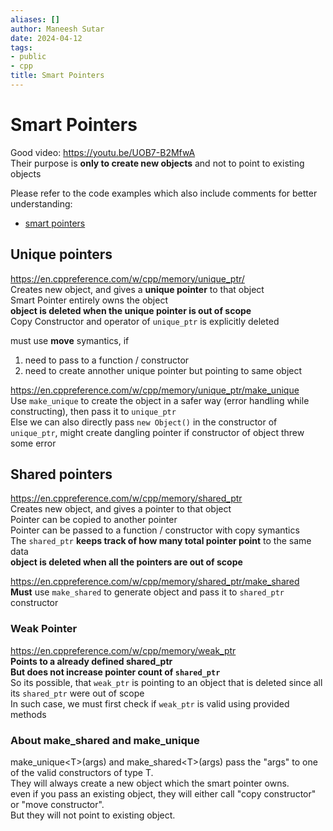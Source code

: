 ```yaml
---
aliases: []
author: Maneesh Sutar
date: 2024-04-12
tags:
- public
- cpp
title: Smart Pointers
---
```


# Smart Pointers

Good video: <https://youtu.be/UOB7-B2MfwA>  
Their purpose is **only to create new objects** and not to point to existing objects

Please refer to the code examples which also include comments for better understanding:

* [smart pointers](https://github.com/maneesh29s/just-cpp-things/blob/main/src/smart_pointers.cc)

## Unique pointers

<https://en.cppreference.com/w/cpp/memory/unique_ptr/>  
Creates new object, and gives a **unique pointer** to that object  
Smart Pointer entirely owns the object  
**object is deleted when the unique pointer is out of scope**  
Copy Constructor and operator of `unique_ptr` is explicitly deleted

must use **move** symantics, if

1. need to pass to a function / constructor
1. need to create annother unique pointer but pointing to same object

<https://en.cppreference.com/w/cpp/memory/unique_ptr/make_unique>  
Use `make_unique` to create the object in a safer way (error handling while constructing), then pass it to `unique_ptr`  
Else we can also directly pass `new Object()` in the constructor of `unique_ptr`, might create dangling pointer if constructor of object threw some error

## Shared pointers

<https://en.cppreference.com/w/cpp/memory/shared_ptr>  
Creates new object, and gives a pointer to that object  
Pointer can be copied to another pointer  
Pointer can be passed to a function / constructor with copy symantics  
The `shared_ptr` **keeps track of how many total pointer point** to the same data  
**object is deleted when  all the pointers are out of scope**

<https://en.cppreference.com/w/cpp/memory/shared_ptr/make_shared>  
**Must** use `make_shared` to generate object and pass it to `shared_ptr` constructor

### Weak Pointer

<https://en.cppreference.com/w/cpp/memory/weak_ptr>  
**Points to a already defined shared_ptr**  
**But does not increase pointer count of `shared_ptr`**  
So its possible, that `weak_ptr` is pointing to an object that is deleted since all its `shared_ptr` were out of scope  
In such case, we must first check if `weak_ptr` is valid using provided methods

### About make_shared and make_unique

make\_unique\<T>(args) and make\_shared\<T>(args) pass the "args" to one of the valid constructors of type T.  
They will always create a new object which the smart pointer owns.  
even if you pass an existing object, they will either call "copy constructor" or "move constructor".  
But they will not point to existing object.

